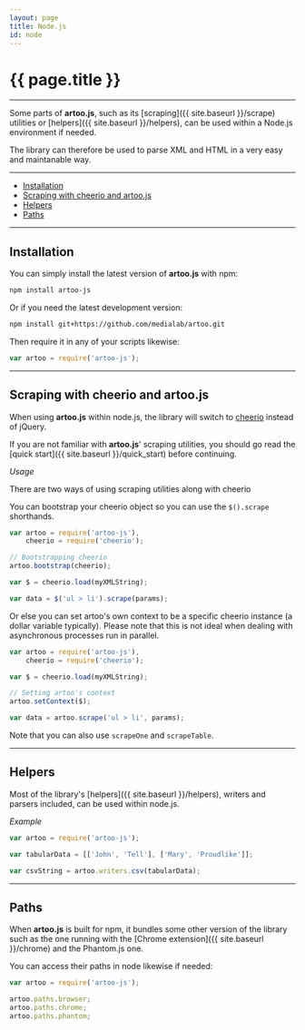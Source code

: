 ```yaml
---
layout: page
title: Node.js
id: node
---
```


# {{ page.title }}

---

Some parts of **artoo.js**, such as its [scraping]({{ site.baseurl }}/scrape) utilities or [helpers]({{ site.baseurl }}/helpers), can be used within a Node.js environment if needed.

The library can therefore be used to parse XML and HTML in a very easy and maintanable way.

---

* [Installation](#installation)
* [Scraping with cheerio and artoo.js](#scraping)
* [Helpers](#helpers)
* [Paths](#paths)

---

<h2 id="installation">Installation</h2>

You can simply install the latest version of **artoo.js** with npm:

```bash
npm install artoo-js
```

Or if you need the latest development version:

```bash
npm install git+https://github.com/medialab/artoo.git
```

Then require it in any of your scripts likewise:

```js
var artoo = require('artoo-js');
```

---

<h2 id="scraping">Scraping with cheerio and artoo.js</h2>

When using **artoo.js** within node.js, the library will switch to [cheerio](https://github.com/cheeriojs/cheerio) instead of jQuery.

If you are not familiar with **artoo.js**' scraping utilities, you should go read the [quick start]({{ site.baseurl }}/quick_start) before continuing.

*Usage*

There are two ways of using scraping utilities along with cheerio

You can bootstrap your cheerio object so you can use the `$().scrape` shorthands.

```js
var artoo = require('artoo-js'),
    cheerio = require('cheerio');

// Bootstrapping cheerio
artoo.bootstrap(cheerio);

var $ = cheerio.load(myXMLString);

var data = $('ul > li').scrape(params);
```

Or else you can set artoo's own context to be a specific cheerio instance (a dollar variable typically). Please note that this is not ideal when dealing with asynchronous processes run in parallel.

```js
var artoo = require('artoo-js'),
    cheerio = require('cheerio');

var $ = cheerio.load(myXMLString);

// Setting artoo's context
artoo.setContext($);

var data = artoo.scrape('ul > li', params);
```

Note that you can also use `scrapeOne` and `scrapeTable`.

---

<h2 id="helpers">Helpers</h2>

Most of the library's [helpers]({{ site.baseurl }}/helpers), writers and parsers included, can be used within node.js.

*Example*

```js
var artoo = require('artoo-js');

var tabularData = [['John', 'Tell'], ['Mary', 'Proudlike']];

var csvString = artoo.writers.csv(tabularData);
```

---

<h2 id="paths">Paths</h2>

When **artoo.js** is built for npm, it bundles some other version of the library such as the one running with the [Chrome extension]({{ site.baseurl }}/chrome) and the Phantom.js one.

You can access their paths in node likewise if needed:

```js
var artoo = require('artoo-js');

artoo.paths.browser;
artoo.paths.chrome;
artoo.paths.phantom;
```
